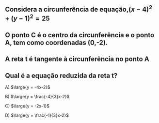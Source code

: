 ## Considera a circunferência de equação,$(x − 4)^2 + (y − 1)^2 = 25$
## O ponto C é o centro da circunferência e o ponto A, tem como coordenadas (0,-2).
## A reta t é tangente à circunferência no ponto A
## Qual é a equação reduzida da reta t?

A) $\large{y = -4x-2}$

B) $\large{y = \frac{-4}{3}x-2}$

C) $\large{y = -2x-1}$

D) $\large{y = \frac{-1}{3}x-2}$